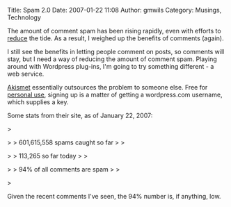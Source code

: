 Title: Spam 2.0
Date: 2007-01-22 11:08
Author: gmwils
Category: Musings, Technology

The amount of comment spam has been rising rapidly, even with efforts to
[reduce][] the tide. As a result, I weighed up the benefits of comments
(again).

</p>

I still see the benefits in letting people comment on posts, so comments
will stay, but I need a way of reducing the amount of comment spam.
Playing around with Wordpress plug-ins, I'm going to try something
different - a web service.

</p>

[Akismet][] essentially outsources the problem to someone else. Free for
[personal use][], signing up is a matter of getting a wordpress.com
username, which supplies a key.

</p>

Some stats from their site, as of January 22, 2007:

</p>

<p>
> </p>
>
> 601,615,558 spams caught so far
>
> </p>
>
> 113,265 so far today
>
> </p>
>
> 94% of all comments are spam
>
> </p>
> <p>

</p>

Given the recent comments I've seen, the 94% number is, if anything,
low.

</p>

  [reduce]: /blog/2005/10/19/kill-spam-with-wordpress/
  [Akismet]: http://akismet.com/
  [personal use]: http://akismet.com/personal/
